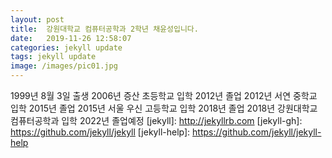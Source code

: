 ```yaml
---
layout: post
title:  강원대학교 컴퓨터공학과 2학년 채윤성입니다.
date:   2019-11-26 12:58:07
categories: jekyll update
tags: jekyll update
image: /images/pic01.jpg
---
```

1999년 8월 3일 출생
2006년 증산 초등학교 입학 2012년 졸업
2012년 서연 중학교 입학 2015년 졸업
2015년 서울 우신 고등학교 입학 2018년 졸업
2018년 강원대학교 컴퓨터공학과 입학
2022년 졸업예정
[jekyll]:      http://jekyllrb.com
[jekyll-gh]:   https://github.com/jekyll/jekyll
[jekyll-help]: https://github.com/jekyll/jekyll-help
